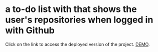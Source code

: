 #  a to-do list with that shows the user's repositories when logged in with Github

Click on the link to access the deployed version of the project. [DEMO](https://chipper-cajeta-4d9ca9.netlify.app).


